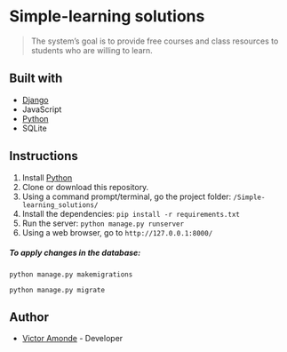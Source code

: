 # Simple-learning solutions
> The system’s goal is to provide free courses and class resources to students who are willing to learn.

## Built with
* [Django](https://www.djangoproject.com/)
* JavaScript
* [Python](https://www.python.org/)
* SQLite

## Instructions
1. Install [Python](https://www.python.org/)
1. Clone or download this repository.
1. Using a command prompt/terminal, go the project folder: `/Simple-learning_solutions/`
1. Install the dependencies: 
`pip install -r requirements.txt`
1. Run the server:
`python manage.py runserver`
1. Using a web browser, go to `http://127.0.0.1:8000/`


##### To apply changes in the database:
`python manage.py makemigrations`

`python manage.py migrate`

## Author
* [Victor Amonde](https://github.com/Victor-Amonde/Simple-learning_solutions) - Developer
